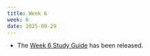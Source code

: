 ```yaml
---
title: Week 6
week: 6
date: 2025-09-29
---
```


- The [Week 6 Study Guide](/assets/guides/fall25/week06.pdf) has been released.